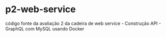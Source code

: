 # p2-web-service
código fonte da avaliação 2 da cadeira de web service - Construção API - GraphQL com MySQL usando Docker
